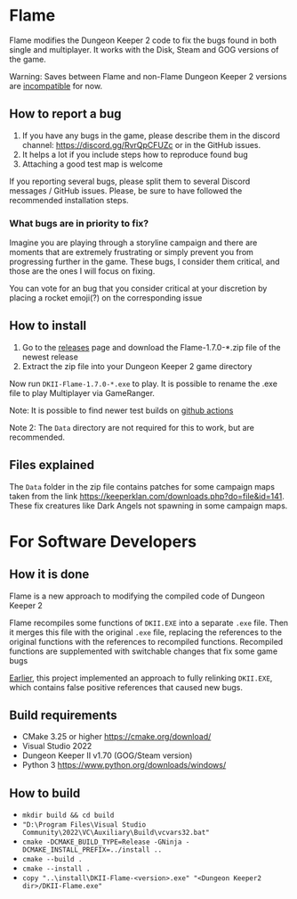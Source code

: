 # Flame

Flame modifies the Dungeon Keeper 2 code to fix the bugs found in both single and multiplayer.
It works with the Disk, Steam and GOG versions of the game.

Warning: Saves between Flame and non-Flame Dungeon Keeper 2 versions are [incompatible](https://github.com/DiaLight/Flame/issues/57) for now.

## How to report a bug

1) If you have any bugs in the game, please describe them in the discord channel: https://discord.gg/RvrQpCFUZc or in the GitHub issues.
2) It helps a lot if you include steps how to reproduce found bug
3) Attaching a good test map is welcome

If you reporting several bugs, please split them to several Discord messages / GitHub issues. Please, be sure to have followed the recommended installation steps.

### What bugs are in priority to fix?
Imagine you are playing through a storyline campaign and there are moments
that are extremely frustrating or simply prevent you from progressing further in the game.
These bugs, I consider them critical, and those are the ones I will focus on fixing.

You can vote for an bug that you consider critical at your discretion by placing a rocket emoji(?) on the corresponding issue


## How to install
1) Go to the [releases](https://github.com/DiaLight/Flame/releases) page and download the Flame-1.7.0-*.zip file of the newest release
2) Extract the zip file into your Dungeon Keeper 2 game directory

Now run `DKII-Flame-1.7.0-*.exe` to play. It is possible to rename the .exe file to play Multiplayer via GameRanger.

Note: It is possible to find newer test builds on [github actions](https://github.com/DiaLight/Flame/actions)

Note 2: The `Data` directory are not required for this to work, but are recommended.

## Files explained

The `Data` folder in the zip file contains patches for some campaign maps taken from the link https://keeperklan.com/downloads.php?do=file&id=141. These fix creatures like Dark Angels not spawning in some campaign maps.

# For Software Developers

## How it is done

Flame is a new approach to modifying the compiled code of Dungeon Keeper 2

Flame recompiles some functions of `DKII.EXE` into a separate `.exe` file.
Then it merges this file with the original `.exe` file, replacing the references to
the original functions with the references to recompiled functions.
Recompiled functions are supplemented with switchable changes that fix some game bugs

[Earlier](https://github.com/DiaLight/Flame/tree/46e5b0c1df93060bd01a83bb6d14d064e9c8c3dc "Full relinking approach"), this project implemented an approach to fully relinking `DKII.EXE`,
which contains false positive references that caused new bugs.

## Build requirements
- CMake 3.25 or higher https://cmake.org/download/
- Visual Studio 2022
- Dungeon Keeper II v1.70 (GOG/Steam version)
- Python 3 https://www.python.org/downloads/windows/

## How to build
- `mkdir build && cd build`
- `"D:\Program Files\Visual Studio Community\2022\VC\Auxiliary\Build\vcvars32.bat"`
- `cmake -DCMAKE_BUILD_TYPE=Release -GNinja -DCMAKE_INSTALL_PREFIX=../install ..`
- `cmake --build .`
- `cmake --install .`
- `copy "..\install\DKII-Flame-<version>.exe" "<Dungeon Keeper2 dir>/DKII-Flame.exe"`